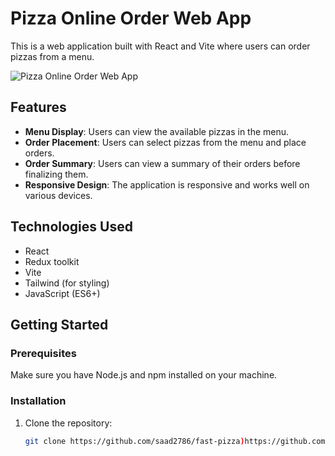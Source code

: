# Pizza Online Order Web App

This is a web application built with React and Vite where users can order pizzas from a menu.

![Pizza Online Order Web App](./pizza-online-order.png)
## Features

- **Menu Display**: Users can view the available pizzas in the menu.
- **Order Placement**: Users can select pizzas from the menu and place orders.
- **Order Summary**: Users can view a summary of their orders before finalizing them.
- **Responsive Design**: The application is responsive and works well on various devices.

## Technologies Used

- React
- Redux toolkit
- Vite
- Tailwind (for styling)
- JavaScript (ES6+)

## Getting Started

### Prerequisites

Make sure you have Node.js and npm installed on your machine.

### Installation

1. Clone the repository:

   ```bash
   git clone https://github.com/saad2786/fast-pizza)https://github.com/saad2786/fast-pizza
